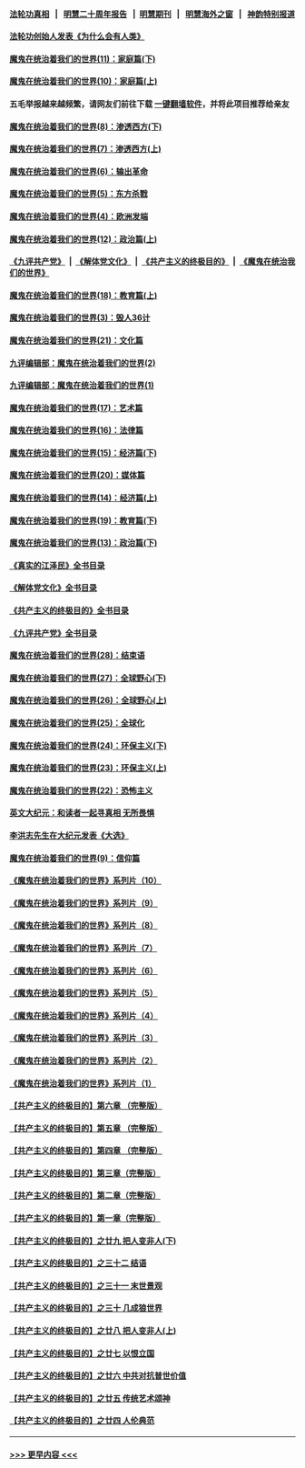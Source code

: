 #### [法轮功真相](https://github.com/gfw-breaker/truth/blob/master/README.md?t=0) &nbsp;&nbsp;|&nbsp;&nbsp; [明慧二十周年报告](https://github.com/gfw-breaker/mh-reports/blob/master/README.md?t=0) &nbsp;&nbsp;|&nbsp;&nbsp;[明慧期刊](https://github.com/gfw-breaker/mh-qikan) &nbsp;&nbsp;|&nbsp;&nbsp; [明慧海外之窗](https://github.com/gfw-breaker/mh-news/blob/master/README.md?t=0) &nbsp;&nbsp;|&nbsp;&nbsp; [神韵特别报道](https://github.com/gfw-breaker/mh-news/blob/master/shenyun.md?t=0)
#### [法轮功创始人发表《为什么会有人类》](../pages/nsc422/n13912117.md?t=03220943) 
#### [魔鬼在统治着我们的世界(11)：家庭篇(下)](../pages/nsc422/n10440961.md?t=03220943) 
#### [魔鬼在统治着我们的世界(10)：家庭篇(上)](../pages/nsc422/n10435448.md?t=03220943) 
#### 五毛举报越来越频繁，请网友们前往下载 [一键翻墙软件](https://github.com/gfw-breaker/ssr-accounts)，并将此项目推荐给亲友
#### [魔鬼在统治着我们的世界(8)：渗透西方(下)](../pages/nsc422/n10429603.md?t=03220943) 
#### [魔鬼在统治着我们的世界(7)：渗透西方(上)](../pages/nsc422/n10426013.md?t=03220943) 
#### [魔鬼在统治着我们的世界(6)：输出革命](../pages/nsc422/n10421536.md?t=03220943) 
#### [魔鬼在统治着我们的世界(5)：东方杀戮](../pages/nsc422/n10417707.md?t=03220943) 
#### [魔鬼在统治着我们的世界(4)：欧洲发端](../pages/nsc422/n10414890.md?t=03220943) 
#### [魔鬼在统治着我们的世界(12)：政治篇(上)](../pages/nsc422/n10444576.md?t=03220943) 
#### [《九评共产党》](https://github.com/begood0513/9ping.md/blob/master/README.md) &nbsp;|&nbsp; [《解体党文化》](../../../../jtdwh.md/blob/master/README.md)  &nbsp;|&nbsp; [《共产主义的终极目的》](../../../../gczydzjmd.md/blob/master/README.md) &nbsp;|&nbsp; [《魔鬼在统治我们的世界》](../../../../mgztzwmdsj.md/blob/master/README.md) 
#### [魔鬼在统治着我们的世界(18)：教育篇(上)](../pages/nsc422/n10526970.md?t=03220943) 
#### [魔鬼在统治着我们的世界(3)：毁人36计](../pages/nsc422/n10411583.md?t=03220943) 
#### [魔鬼在统治着我们的世界(21)：文化篇](../pages/nsc422/n10597706.md?t=03220943) 
#### [九评编辑部：魔鬼在统治着我们的世界(2)](../pages/nsc422/n10410036.md?t=03220943) 
#### [九评编辑部：魔鬼在统治着我们的世界(1)](../pages/nsc422/n10406825.md?t=03220943) 
#### [魔鬼在统治着我们的世界(17)：艺术篇](../pages/nsc422/n10499093.md?t=03220943) 
#### [魔鬼在统治着我们的世界(16)：法律篇](../pages/nsc422/n10485969.md?t=03220943) 
#### [魔鬼在统治着我们的世界(15)：经济篇(下)](../pages/nsc422/n10469975.md?t=03220943) 
#### [魔鬼在统治着我们的世界(20)：媒体篇](../pages/nsc422/n10586579.md?t=03220943) 
#### [魔鬼在统治着我们的世界(14)：经济篇(上)](../pages/nsc422/n10457370.md?t=03220943) 
#### [魔鬼在统治着我们的世界(19)：教育篇(下)](../pages/nsc422/n10564808.md?t=03220943) 
#### [魔鬼在统治着我们的世界(13)：政治篇(下)](../pages/nsc422/n10448270.md?t=03220943) 
#### [《真实的江泽民》全书目录](../pages/nsc422/n13721399.md?t=03220943) 
#### [《解体党文化》全书目录](../pages/nsc422/n13721157.md?t=03220943) 
#### [《共产主义的终极目的》全书目录](../pages/nsc422/n13721048.md?t=03220943) 
#### [《九评共产党》全书目录](../pages/nsc422/n13708085.md?t=03220943) 
#### [魔鬼在统治着我们的世界(28)：结束语](../pages/nsc422/n10936246.md?t=03220943) 
#### [魔鬼在统治着我们的世界(27)：全球野心(下)](../pages/nsc422/n10928319.md?t=03220943) 
#### [魔鬼在统治着我们的世界(26)：全球野心(上)](../pages/nsc422/n10900318.md?t=03220943) 
#### [魔鬼在统治着我们的世界(25)：全球化](../pages/nsc422/n10788205.md?t=03220943) 
#### [魔鬼在统治着我们的世界(24)：环保主义(下)](../pages/nsc422/n10695307.md?t=03220943) 
#### [魔鬼在统治着我们的世界(23)：环保主义(上)](../pages/nsc422/n10688613.md?t=03220943) 
#### [魔鬼在统治着我们的世界(22)：恐怖主义](../pages/nsc422/n10614727.md?t=03220943) 
#### [英文大纪元：和读者一起寻真相 无所畏惧](../pages/nsc422/n12542027.md?t=03220943) 
#### [李洪志先生在大纪元发表《大选》](../pages/nsc422/n12534746.md?t=03220943) 
#### [魔鬼在统治着我们的世界(9)：信仰篇](../pages/nsc422/n10432159.md?t=03220943) 
#### [《魔鬼在统治着我们的世界》系列片（10）](../pages/nsc422/n12292670.md?t=03220943) 
#### [《魔鬼在统治着我们的世界》系列片（9）](../pages/nsc422/n12290859.md?t=03220943) 
#### [《魔鬼在统治着我们的世界》系列片（8）](../pages/nsc422/n12287445.md?t=03220943) 
#### [《魔鬼在统治着我们的世界》系列片（7）](../pages/nsc422/n12283425.md?t=03220943) 
#### [《魔鬼在统治着我们的世界》系列片（6）](../pages/nsc422/n12282314.md?t=03220943) 
#### [《魔鬼在统治着我们的世界》系列片（5）](../pages/nsc422/n12281419.md?t=03220943) 
#### [《魔鬼在统治着我们的世界》系列片（4）](../pages/nsc422/n12274024.md?t=03220943) 
#### [《魔鬼在统治着我们的世界》系列片（3）](../pages/nsc422/n12271322.md?t=03220943) 
#### [《魔鬼在统治着我们的世界》系列片（2）](../pages/nsc422/n12269049.md?t=03220943) 
#### [《魔鬼在统治着我们的世界》系列片（1）](../pages/nsc422/n12267575.md?t=03220943) 
#### [【共产主义的终极目的】第六章 （完整版）](../pages/nsc422/n11428913.md?t=03220943) 
#### [【共产主义的终极目的】第五章 （完整版）](../pages/nsc422/n11428912.md?t=03220943) 
#### [【共产主义的终极目的】第四章 （完整版）](../pages/nsc422/n11428907.md?t=03220943) 
#### [【共产主义的终极目的】第三章（完整版）](../pages/nsc422/n11428848.md?t=03220943) 
#### [【共产主义的终极目的】第二章（完整版）](../pages/nsc422/n11428831.md?t=03220943) 
#### [【共产主义的终极目的】第一章（完整版）](../pages/nsc422/n11417651.md?t=03220943) 
#### [【共产主义的终极目的】之廿九 把人变非人(下)](../pages/nsc422/n11344140.md?t=03220943) 
#### [【共产主义的终极目的】之三十二 结语](../pages/nsc422/n11360535.md?t=03220943) 
#### [【共产主义的终极目的】之三十一 末世景观](../pages/nsc422/n11351129.md?t=03220943) 
#### [【共产主义的终极目的】之三十 几成狼世界](../pages/nsc422/n11348280.md?t=03220943) 
#### [【共产主义的终极目的】之廿八 把人变非人(上)](../pages/nsc422/n11340492.md?t=03220943) 
#### [【共产主义的终极目的】之廿七 以恨立国](../pages/nsc422/n11336944.md?t=03220943) 
#### [【共产主义的终极目的】之廿六 中共对抗普世价值](../pages/nsc422/n11324785.md?t=03220943) 
#### [【共产主义的终极目的】之廿五 传统艺术颂神](../pages/nsc422/n11296396.md?t=03220943) 
#### [【共产主义的终极目的】之廿四 人伦典范](../pages/nsc422/n11296397.md?t=03220943) 

----
#### [ >>> 更早内容 <<< ](../indexes/nsc422-earlier.md)
